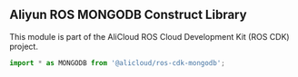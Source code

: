 ## Aliyun ROS MONGODB Construct Library

This module is part of the AliCloud ROS Cloud Development Kit (ROS CDK) project.

```python
import * as MONGODB from '@alicloud/ros-cdk-mongodb';
```
